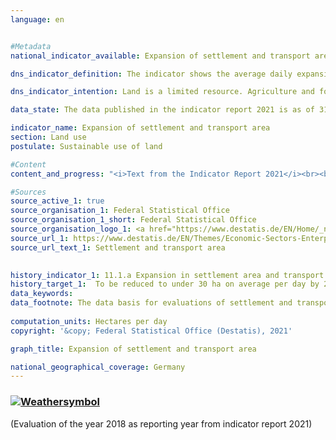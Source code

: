 ```yaml
---
language: en    


#Metadata    
national_indicator_available: Expansion of settlement and transport area    

dns_indicator_definition: The indicator shows the average daily expansion of the settlement and transport area.    

dns_indicator_intention: Land is a limited resource. Agriculture and forestry, settlement and transport, nature conservation, raw material extraction and energy generation compete for its use. The use of additional land for settlement and transport purposes is intended to be limited to below 30 hectares per day by 2030.    

data_state: The data published in the indicator report 2021 is as of 31.12.2020. The data shown on the DNS-Online-Platform is updated regularly, so that more current data may be available online than published in the indicator report 2021.    

indicator_name: Expansion of settlement and transport area    
section: Land use    
postulate: Sustainable use of land    

#Content    
content_and_progress: "<i>Text from the Indicator Report 2021</i><br><br>The settlement and transport area should not be mistaken for sealed land. Settlement and transport includes the following types of land use: building and adjacent open area, commercial or industrial area (excluding exploitation area), transport area, recreation area and cemeteries. The indicator does not focus on sealed land, instead it also covers non-built-up and unsealed land such as gardens, yard areas and landscape surrounding transport infrastructure as well as open spaces such as parks and other green spaces, allotment gardens, garden land within towns, sports and leisure facilities, camp sites as well as cemeteries. According to calculations of the environmental-economic accounts of the Länder, the average sealed proportion of the settlement and transport area in the Länder is estimated at just over 45&nbsp;% (2013).<br><br><br><br>The data source for the indicator is the area survey by type of actual use in the official land registers of the Länder. Changes in the methodology of the official land registers in previous years have increasingly resulted in the reclassification of land not caused by real changes of use. In order to partially offset the resulting distortion, a moving average is formed, in each case, from the four preceding years to enable the evaluation of the relevant development.<br><br><br><br>Regarding the area survey by type of actual use, a methodological change in the survey basis took place in 2016, so that the comparability of the data with previous years is limited from 2016 onwards. For this reason, the development of the indicator in 2016 is shown only as a four-year moving average.<br><br><br><br>Between 1992 and 2015, 8,761 km² of land were converted for use as settlement and transport area. As a result, the settlement and transport area expanded by 21.7&nbsp;% compared to 1992; the settlement area by 29.7&nbsp;% and transport area by [10.1](https://sustainabledevelopment-deutschland.github.io/10-1-a/)&nbsp;%.<br><br><br><br>In recent years, this increase in the amount of settlement and transport area has noticeably slowed down. In 2015, the four-year moving average for land used for the first time for settlement and transport purposes was 66 hectares per day, compared to 120 hectares per day at the start of the time series. If the average trend of the previous five years is maintained, the originally specified goal of 30 hectares per day, which is supposed to be reached by 2020, will be achieved in 2030. In 2016, the four-year moving average decreased further to a value of 62 hectares for newly occupied settlement and transport areas. <br><br><br><br>From 2005 to 2009, the development of the settlement area was temporarily dominated by high growth rates in the “recreation area, cemeteries” type of land use. The relevant extent does not reflect any real changes in the landscape and can be attributed, among other things, to the above-mentioned changes in the land register. In 2015, the recreation area and cemeteries accounted for 9.8&nbsp;% of the settlement and transport area, with the increase in cemeteries being only marginal. From 2012 to 2014, the transport area increased considerably again, but declined in 2015.<br><br><br><br>In 2015, the settlement and transport area totalled 49,066 km² and accounted for 13.7&nbsp;% of Germany’s total area. The largest type of land use in Germany is the agricultural area with 184,332 km² (51.6&nbsp;%), followed by the wooded area with 109,515 km² (30.6&nbsp;%). In the reference period from 1992 to 2015, the wooded area increased by 4,979 km², while the agricultural area decreased by 10,780 km². It can thus be assumed that the increase in the settlement and transport area was  primarily at the expense of agricultural areas."    

#Sources    
source_active_1: true
source_organisation_1: Federal Statistical Office
source_organisation_1_short: Federal Statistical Office
source_organisation_logo_1: <a href="https://www.destatis.de/EN/Home/_node.html"><img src="https://g205sdgs.github.io/sdg-indicators/public/logosEn/destatis.png" alt=" Federal Statistical Office" title="Click here to visit the homepage of the organization" style="border: transparent"/></a>
source_url_1: https://www.destatis.de/EN/Themes/Economic-Sectors-Enterprises/Agriculture-Forestry-Fisheries/Land-Use/_node.html                        
source_url_text_1: Settlement and transport area                        
    

history_indicator_1: 11.1.a Expansion in settlement area and transport infrastructure in ha per day                    
history_target_1:  To be reduced to under 30 ha on average per day by 2030    
data_keywords:    
data_footnote: The data basis for evaluations of settlement and transport areas is the official area survey. From the 2016 reporting year onwards, it is based on the Official Real Estate Cadastre Information System (ALKIS). This affects the comparison with previous years and makes it more difficult to calculate changes. The settlement and transport area determined after the conversion contains largely the same types of use as before.    
    
computation_units: Hectares per day    
copyright: '&copy; Federal Statistical Office (Destatis), 2021'    

graph_title: Expansion of settlement and transport area    

national_geographical_coverage: Germany    
---    
```

<div>
  <div class="my-header">
    <h3>
      <a href="https://sustainabledevelopment-deutschland.github.io/en/status/"><img src="https://g205sdgs.github.io/sdg-indicators/public/Wettersymbole/Sonne.png" title="If the trend continues, the target value will be met or the difference between the target value and the current value will be less than 5&nbsp;%" alt="Weathersymbol" />
      </a>
    </h3>
  </div>
  <div class="my-header-note">
    <span> (Evaluation of the year 2018 as reporting year from indicator report 2021)</span>
  </div>
</div>
